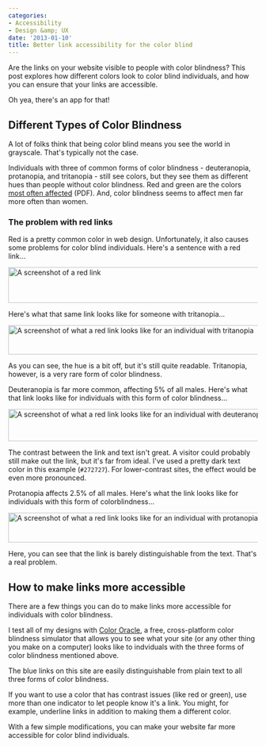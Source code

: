 ```yaml
---
categories:
- Accessibility
- Design &amp; UX
date: '2013-01-10'
title: Better link accessibility for the color blind
---
```


Are the links on your website visible to people with color blindness? This post explores how different colors look to color blind individuals, and how you can ensure that your links are accessible.

Oh yea, there's an app for that!
<!--more-->
<h2>Different Types of Color Blindness</h2>

A lot of folks think that being color blind means you see the world in grayscale. That's typically not the case.

Individuals with three of common forms of color blindness - deuteranopia, protanopia, and tritanopia - still see colors, but they see them as different hues than people without color blindness. Red and green are the colors <a href="http://colororacle.org/resources/2007_JennyKelso_DesigningMapsForTheColourVisionImpaired.pdf">most often affected</a> (PDF). And, color blindness seems to affect men far more often than women.

<h3>The problem with red links</h3>

Red is a pretty common color in web design. Unfortunately, it also causes some problems for color blind individuals. Here's a sentence with a red link...

<img src="https://gomakethings.com/wp-content/uploads/2013/01/red-link.png" alt="A screenshot of a red link" width="619" height="72" class="aligncenter img-border size-full wp-image-3950" />

Here's what that same link looks like for someone with tritanopia...

<img src="https://gomakethings.com/wp-content/uploads/2013/01/red-link-tritanopia.png" alt="A screenshot of what a red link looks like for an individual with tritanopia" width="616" height="59" class="aligncenter img-border size-full wp-image-3949" />

As you can see, the hue is a bit off, but it's still quite readable. Tritanopia, however, is a very rare form of color blindness.

Deuteranopia is far more common, affecting 5% of all males. Here's what that link looks like for individuals with this form of color blindness...

<img src="https://gomakethings.com/wp-content/uploads/2013/01/red-link-deuteranopia.png" alt="A screenshot of what a red link looks like for an individual with deuteranopia" width="618" height="65" class="aligncenter img-border size-full wp-image-3947" />

The contrast between the link and text isn't great. A visitor could probably still make out the link, but it's far from ideal. I've used a pretty dark text color in this example (<code>#272727</code>). For lower-contrast sites, the effect would be even more pronounced.

Protanopia affects 2.5% of all males. Here's what the link looks like for individuals with this form of colorblindness...

<img src="https://gomakethings.com/wp-content/uploads/2013/01/red-link-protanopia.png" alt="A screenshot of what a red link looks like for an individual with protanopia" width="613" height="60" class="aligncenter img-border size-full wp-image-3948" />

Here, you can see that the link is barely distinguishable from the text. That's a real problem.

<h2>How to make links more accessible</h2>

There are a few things you can do to make links more accessible for individuals with color blindness.

I test all of my designs with <a href="http://colororacle.org/">Color Oracle</a>, a free, cross-platform color blindness simulator that allows you to see what your site (or any other thing you make on a computer) looks like to indviduals with the three forms of color blindness mentioned above.

The blue links on this site are easily distinguishable from plain text to all three forms of color blindness.

If you want to use a color that has contrast issues (like red or green), use more than one indicator to let people know it's a link. You might, for example, underline links in addition to making them a different color.

With a few simple modifications, you can make your website far more accessible for color blind individuals.